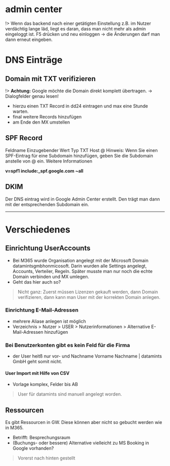 # admin center
!> Wenn das backend nach einer getätigten Einstellung z.B. im Nutzer verdächtig lange läd, liegt es daran, dass man nicht mehr als admin eingeloggt ist. F5 drücken und neu einloggen -> die Änderungen darf man dann erneut eingeben.

# DNS Einträge

## Domain mit TXT verifizieren
!> **Achtung:** Google möchte die Domain direkt komplett übertragen. -> Dialogfelder genau lesen!
- hierzu einen TXT Record in dd24 eintragen und max eine Stunde warten.
- final weitere Records hinzufügen
- am Ende den MX umstellen

## SPF Record
Feldname	Einzugebender Wert
Typ	TXT Host @
Hinweis: Wenn Sie einen SPF-Eintrag für eine Subdomain hinzufügen, geben Sie die Subdomain anstelle von @ ein. Weitere Informationen

**v=spf1 include:_spf.google.com ~all**

## DKIM 
Der DNS eintrag wird in Google Admin Center erstellt. Den trägt man dann mit der entsprechenden Subdomain ein. 

---------------------------------------

# Verschiedenes

## Einrichtung UserAccounts
- Bei M365 wurde Organisation angelegt mit der Microsoft Domain datamintsgmbhonmicosoft. Darin wurden alle Settings angelegt, Accounts, Verteiler, Regeln. Später musste man nur noch die echte Domain verbinden und MX umlegen.   
- Geht das hier auch so?  
> Nicht ganz: Zuerst müssen Lizenzen gekauft werden, dann Domain verifizieren, dann kann man User mit der korrekten Domain anlegen. 

### Einrichtung E-Mail-Adressen
- mehrere Aliase anlegen ist möglich
- Verzeichnis > Nutzer > USER > Nutzerinformationen > Alternative E-Mail-Adressen hinzufügen

### Bei Benutzerkonten gibt es kein Feld für die Firma
- der User heitß nur vor- und Nachname Vorname Nachname | datamints GmbH geht somit nicht. 

#### User Import mit Hilfe von CSV
- Vorlage komplex, Felder bis AB
> User für datamints sind manuell angelegt worden.

## Ressourcen 
Es gibt Ressourcen in GW. Diese können aber nicht so gebucht werden wie in M365. 
- Betrifft: Besprechungsraum  
- (Buchungs- oder bessere) Alternative vielleicht zu MS Booking in Google vorhanden? 
> Vorerst nach hinten gestellt



